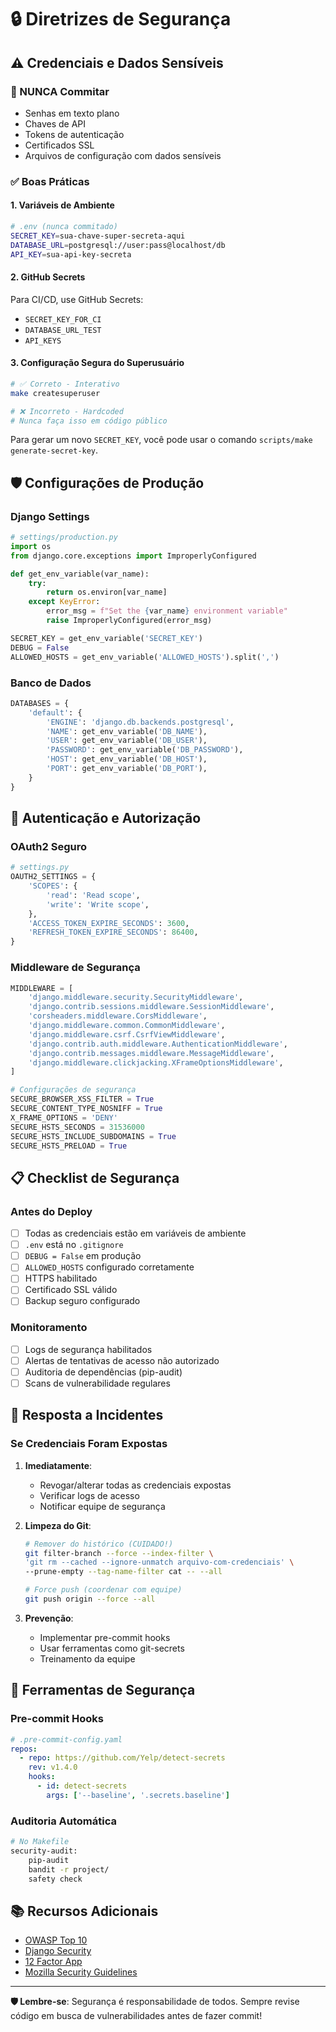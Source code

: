 # 🔒 Diretrizes de Segurança

## ⚠️ Credenciais e Dados Sensíveis

### 🚫 NUNCA Commitar

- Senhas em texto plano
- Chaves de API
- Tokens de autenticação
- Certificados SSL
- Arquivos de configuração com dados sensíveis

### ✅ Boas Práticas

#### 1. Variáveis de Ambiente

```bash
# .env (nunca commitado)
SECRET_KEY=sua-chave-super-secreta-aqui
DATABASE_URL=postgresql://user:pass@localhost/db
API_KEY=sua-api-key-secreta
```

#### 2. GitHub Secrets

Para CI/CD, use GitHub Secrets:

- `SECRET_KEY_FOR_CI`
- `DATABASE_URL_TEST`
- `API_KEYS`

#### 3. Configuração Segura do Superusuário

```bash
# ✅ Correto - Interativo
make createsuperuser

# ❌ Incorreto - Hardcoded
# Nunca faça isso em código público
```

Para gerar um novo `SECRET_KEY`, você pode usar o comando `scripts/make generate-secret-key`.

## 🛡️ Configurações de Produção

### Django Settings

```python
# settings/production.py
import os
from django.core.exceptions import ImproperlyConfigured

def get_env_variable(var_name):
    try:
        return os.environ[var_name]
    except KeyError:
        error_msg = f"Set the {var_name} environment variable"
        raise ImproperlyConfigured(error_msg)

SECRET_KEY = get_env_variable('SECRET_KEY')
DEBUG = False
ALLOWED_HOSTS = get_env_variable('ALLOWED_HOSTS').split(',')
```

### Banco de Dados

```python
DATABASES = {
    'default': {
        'ENGINE': 'django.db.backends.postgresql',
        'NAME': get_env_variable('DB_NAME'),
        'USER': get_env_variable('DB_USER'),
        'PASSWORD': get_env_variable('DB_PASSWORD'),
        'HOST': get_env_variable('DB_HOST'),
        'PORT': get_env_variable('DB_PORT'),
    }
}
```

## 🔐 Autenticação e Autorização

### OAuth2 Seguro

```python
# settings.py
OAUTH2_SETTINGS = {
    'SCOPES': {
        'read': 'Read scope',
        'write': 'Write scope',
    },
    'ACCESS_TOKEN_EXPIRE_SECONDS': 3600,
    'REFRESH_TOKEN_EXPIRE_SECONDS': 86400,
}
```

### Middleware de Segurança

```python
MIDDLEWARE = [
    'django.middleware.security.SecurityMiddleware',
    'django.contrib.sessions.middleware.SessionMiddleware',
    'corsheaders.middleware.CorsMiddleware',
    'django.middleware.common.CommonMiddleware',
    'django.middleware.csrf.CsrfViewMiddleware',
    'django.contrib.auth.middleware.AuthenticationMiddleware',
    'django.contrib.messages.middleware.MessageMiddleware',
    'django.middleware.clickjacking.XFrameOptionsMiddleware',
]

# Configurações de segurança
SECURE_BROWSER_XSS_FILTER = True
SECURE_CONTENT_TYPE_NOSNIFF = True
X_FRAME_OPTIONS = 'DENY'
SECURE_HSTS_SECONDS = 31536000
SECURE_HSTS_INCLUDE_SUBDOMAINS = True
SECURE_HSTS_PRELOAD = True
```

## 📋 Checklist de Segurança

### Antes do Deploy

- [ ] Todas as credenciais estão em variáveis de ambiente
- [ ] `.env` está no `.gitignore`
- [ ] `DEBUG = False` em produção
- [ ] `ALLOWED_HOSTS` configurado corretamente
- [ ] HTTPS habilitado
- [ ] Certificado SSL válido
- [ ] Backup seguro configurado

### Monitoramento

- [ ] Logs de segurança habilitados
- [ ] Alertas de tentativas de acesso não autorizado
- [ ] Auditoria de dependências (pip-audit)
- [ ] Scans de vulnerabilidade regulares

## 🚨 Resposta a Incidentes

### Se Credenciais Foram Expostas

1. **Imediatamente**:
   - Revogar/alterar todas as credenciais expostas
   - Verificar logs de acesso
   - Notificar equipe de segurança

2. **Limpeza do Git**:

   ```bash
   # Remover do histórico (CUIDADO!)
   git filter-branch --force --index-filter \
   'git rm --cached --ignore-unmatch arquivo-com-credenciais' \
   --prune-empty --tag-name-filter cat -- --all

   # Force push (coordenar com equipe)
   git push origin --force --all
   ```

3. **Prevenção**:
   - Implementar pre-commit hooks
   - Usar ferramentas como git-secrets
   - Treinamento da equipe

## 🔧 Ferramentas de Segurança

### Pre-commit Hooks

```yaml
# .pre-commit-config.yaml
repos:
  - repo: https://github.com/Yelp/detect-secrets
    rev: v1.4.0
    hooks:
      - id: detect-secrets
        args: ['--baseline', '.secrets.baseline']
```

### Auditoria Automática

```bash
# No Makefile
security-audit:
	pip-audit
	bandit -r project/
	safety check
```

## 📚 Recursos Adicionais

- [OWASP Top 10](https://owasp.org/www-project-top-ten/)
- [Django Security](https://docs.djangoproject.com/en/stable/topics/security/)
- [12 Factor App](https://12factor.net/)
- [Mozilla Security Guidelines](https://infosec.mozilla.org/guidelines/web_security)

---

**🛡️ Lembre-se**: Segurança é responsabilidade de todos. Sempre revise código em busca de vulnerabilidades antes de fazer commit!
